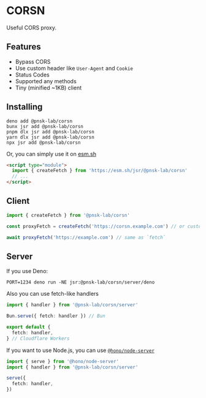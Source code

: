 # CORSN

Useful CORS proxy.

## Features

- Bypass CORS
- Use custom header like `User-Agent` and `Cookie`
- Status Codes
- Supported any methods
- Tiny (minified ~1KB) client

## Installing

```shell
deno add @pnsk-lab/corsn
bunx jsr add @pnsk-lab/corsn
pnpm dlx jsr add @pnsk-lab/corsn
yarn dlx jsr add @pnsk-lab/corsn
npx jsr add @pnsk-lab/corsn
```

Or, you can simply use it on [esm.sh](https://esm.sh)

```html
<script type="module">
  import { createFetch } from 'https://esm.sh/jsr/@pnsk-lab/corsn'
  // ...
</script>
```

## Client

```ts
import { createFetch } from '@pnsk-lab/corsn'

const proxyFetch = createFetch('https://corsn.example.com') // or custom server

await proxyFetch('https://example.com') // same as `fetch`
```

## Server

If you use Deno:

```shell
PORT=1234 deno run -NE jsr:@pnsk-lab/corsn/server/deno
```

Also you can use fetch-like handlers

```ts
import { handler } from '@pnsk-lab/corsn/server'

Bun.serve({ fetch: handler }) // Bun

export default {
  fetch: handler,
} // Cloudflare Workers
```

If you want to use Node.js, you can use
[`@hono/node-server`](https://github.com/honojs/node-server)

```ts
import { serve } from '@hono/node-server'
import { handler } from '@pnsk-lab/corsn/server'

serve({
  fetch: handler,
})
```
